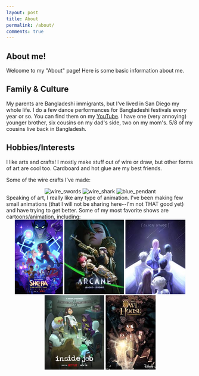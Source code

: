 ```yaml
---
layout: post 
title: About 
permalink: /about/
comments: true
---
```


## About me!
Welcome to my "About" page! Here is some basic information about me.

## Family & Culture
My parents are Bangladeshi immigrants, but I've lived in San Diego my whole life. 
I do a few dance performances for Bangladeshi festivals every year or so. You can find them on my [YouTube](https://www.youtube.com/@NamiraSharif). I have one (very annoying) younger brother, six cousins on my dad's side, two on my mom's. 5/8 of my cousins live back in Bangladesh.

## Hobbies/Interests
I like arts and crafts! I mostly make stuff out of wire or draw, but other forms of art are cool too. Cardboard and hot glue are my best friends.

Some of the wire crafts I've made:
<div style="text-align: center;">
<img src="{{site.baseurl}}/images/sword_wire_craft.webp" alt="wire_swords" height="200"> <img src="{{site.baseurl}}/images/shark_wire_craft.webp" alt="wire_shark" height="200"> <img src="{{site.baseurl}}/images/blue_pendant_wire_craft.webp" alt="blue_pendant" height="200">

<div style="text-align: left;">
Speaking of art, I really like any type of animation. I've been making  few small animations (that I will not be sharing here--I'm not THAT good yet) and have trying to get better. Some of my most favorite shows are cartoons/animation, including:
<div style="text-align: center;">
    <img src="./images/about/animation_cartoon/spop_poster.jpg" alt="spop_poster" height="200"> <img src="./images/about/animation_cartoon/arcane_poster.jpg" alt="arcane_poster" height="200"> <img src="./images/about/animation_cartoon/alnst_poster.jpg" alt="alnst_poster" height="200"> <img src="./images/about/animation_cartoon/insidejob_poster.jpg" alt="insidejob_poster" height="200"> <img src="./images/about/animation_cartoon/toh_poster.jpg" alt="toh_poster" height="200">
